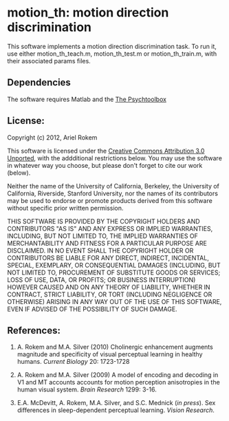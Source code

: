 # motion_th: motion direction discrimination

This software implements a motion direction discrimination task. To run it, use either motion_th_teach.m, motion_th_test.m or motion_th_train.m, with their associated params files. 

## Dependencies

The software requires Matlab and the [The Psychtoolbox](http://www.psychtoolbox.org/HomePage) 

## License:

Copyright (c) 2012, Ariel Rokem

This software is licensed under the [Creative Commons Attribution 3.0 Unported](http://creativecommons.org/licenses/by/3.0/), with the addditional restrictions below. You may use the software in whatever way you choose, but please don't forget to cite our work (below).

Neither the name of the University of California, Berkeley, the University of California, Riverside, Stanford University, nor the names of its contributors may be used to endorse or promote products derived from this software without specific prior written permission.

THIS SOFTWARE IS PROVIDED BY THE COPYRIGHT HOLDERS AND CONTRIBUTORS "AS IS" AND ANY EXPRESS OR IMPLIED WARRANTIES, INCLUDING, BUT NOT LIMITED TO, THE IMPLIED WARRANTIES OF MERCHANTABILITY AND FITNESS FOR A PARTICULAR PURPOSE ARE DISCLAIMED. IN NO EVENT SHALL THE COPYRIGHT HOLDER OR CONTRIBUTORS BE LIABLE FOR ANY DIRECT, INDIRECT, INCIDENTAL, SPECIAL, EXEMPLARY, OR CONSEQUENTIAL DAMAGES (INCLUDING, BUT NOT LIMITED TO, PROCUREMENT OF SUBSTITUTE GOODS OR SERVICES; LOSS OF USE, DATA, OR PROFITS; OR BUSINESS INTERRUPTION) HOWEVER CAUSED AND ON ANY THEORY OF LIABILITY, WHETHER IN CONTRACT, STRICT LIABILITY, OR TORT (INCLUDING NEGLIGENCE OR OTHERWISE) ARISING IN ANY WAY OUT OF THE USE OF THIS SOFTWARE, EVEN IF ADVISED OF THE POSSIBILITY OF SUCH DAMAGE.

## References:

1. A. Rokem and M.A. Silver (2010) Cholinergic enhancement augments
   magnitude and specificity of visual perceptual learning in healthy humans.
   *Current Biology* 20: 1723-1728

2. A. Rokem and M.A. Silver (2009) A model of encoding and decoding in V1
   and MT accounts accounts for motion perception anisotropies in the human
   visual system. *Brain Research* 1299: 3-16.

3. E.A. McDevitt, A. Rokem, M.A. Silver, and S.C. Mednick (*in press*).
   Sex differences in sleep-dependent perceptual learning. *Vision Research*.
